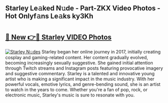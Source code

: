## Starley Le𝚊ked N𝚞de - Part-ZKX Video Photos - Hot Onlyf𝚊ns Le𝚊ks ky3Kh

# <h2><a href="http://ab18462.deff.icu/?id=Starley">🔗 New 👉🔴 Starley VIDEO Photos</a></h2>

[![Starley N𝚞des](https://i.imgur.com/rIISA9y.gif)](http://ab18462.deff.icu/?id=Starley)
Starley began her online journey in 2017, initially creating cosplay and gaming-related content. Her content gradually evolved, becoming increasingly sexually suggestive. She gained initial attention through Twitch streams and Instagram posts featuring provocative imagery and suggestive commentary. Starley is a talented and innovative young artist who is making a significant impact in the music industry. With her powerful vocals, emotive lyrics, and genre-bending sound, she is an artist to watch in the years to come. Whether you're a fan of pop, rock, or electronic music, Starley's music is sure to resonate with you.
